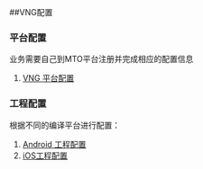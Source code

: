 ##VNG配置


### 平台配置

业务需要自己到MTO平台注册并完成相应的配置信息

1. [VNG 平台配置](VNG/developers.md)

### 工程配置
根据不同的编译平台进行配置：

1. [Android 工程配置](VNG/android.md)
2. [iOS工程配置](VNG/ios.md)
